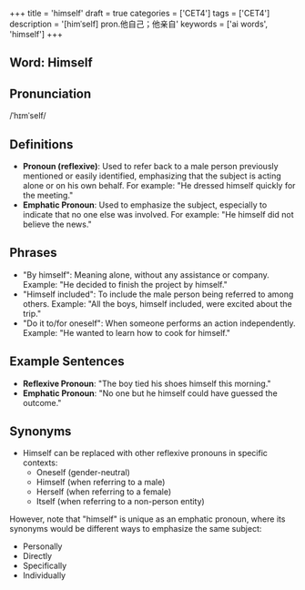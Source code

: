 +++
title = 'himself'
draft = true
categories = ['CET4']
tags = ['CET4']
description = '[himˈself] pron.他自己；他亲自'
keywords = ['ai words', 'himself']
+++

## Word: Himself

## Pronunciation
/ˈhɪmˈself/

## Definitions
- **Pronoun (reflexive)**: Used to refer back to a male person previously mentioned or easily identified, emphasizing that the subject is acting alone or on his own behalf. For example: "He dressed himself quickly for the meeting."
- **Emphatic Pronoun**: Used to emphasize the subject, especially to indicate that no one else was involved. For example: "He himself did not believe the news."
  
## Phrases
- "By himself": Meaning alone, without any assistance or company. Example: "He decided to finish the project by himself."
- "Himself included": To include the male person being referred to among others. Example: "All the boys, himself included, were excited about the trip."
- "Do it to/for oneself": When someone performs an action independently. Example: "He wanted to learn how to cook for himself."

## Example Sentences
- **Reflexive Pronoun**: "The boy tied his shoes himself this morning."
- **Emphatic Pronoun**: "No one but he himself could have guessed the outcome."

## Synonyms
- Himself can be replaced with other reflexive pronouns in specific contexts:
  - Oneself (gender-neutral)
  - Himself (when referring to a male)
  - Herself (when referring to a female)
  - Itself (when referring to a non-person entity)

However, note that "himself" is unique as an emphatic pronoun, where its synonyms would be different ways to emphasize the same subject:
- Personally
- Directly
- Specifically
- Individually
